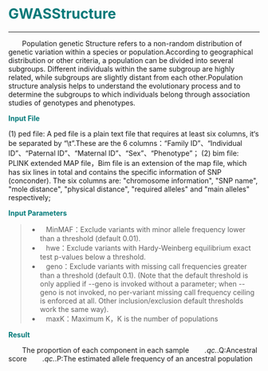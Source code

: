 # <font color="#007979">GWASStructure</font>


---

&#160; &#160; &#160; &#160;Population genetic Structure refers to a non-random distribution of genetic variation within a species or population.According to geographical distribution or other criteria, a population can be divided into several subgroups. Different individuals within the same subgroup are highly related, while subgroups are slightly distant from each other.Population structure analysis helps to understand the evolutionary process and to determine the subgroups to which individuals belong through association studies of genotypes and phenotypes.

**<font color="#007979">Input File</font>**

(1) ped file: A ped file is a plain text file that requires at least six columns, it‘s be separated by “\t”.These are the 6 columns：“Family ID”、“Individual ID”、“Paternal ID”、“Maternal ID”、“Sex”、“Phenotype”；
(2) bim file: PLINK extended MAP file，Bim file is an extension of the map file, which has six lines in total and contains the specific information of SNP (conconder). The six columns are: "chromosome information", "SNP name", "mole distance", "physical distance", "required alleles" and "main alleles" respectively;

**<font color="#007979">Input Parameters</font>**

> * &#160; &#160;<label id='minMAF'>MinMAF：</label>Exclude variants with minor allele frequency lower than a threshold (default 0.01).
> * &#160; &#160;<label id='hwe'>hwe：</label>Exclude variants with Hardy-Weinberg equilibrium exact test p-values below a threshold.
> * &#160; &#160;<label id='geno'>geno：</label>Exclude variants with missing call frequencies greater than a threshold (default 0.1).  (Note that the default threshold is only applied if --geno is invoked without a parameter; when --geno is not invoked, no per-variant missing call frequency ceiling is enforced at all.  Other inclusion/exclusion default thresholds work the same way).
> * &#160; &#160;<label id='maxK'>maxK：</label>Maximum K，K is the number of populations

**<font color="#007979">Result</font>**

&#160; &#160; &#160; &#160;The proportion of each component in each sample
&#160; &#160; &#160; &#160;*.qc.*.Q:Ancestral score
&#160; &#160; &#160; &#160;*.qc.*.P:The estimated allele frequency of an ancestral population
